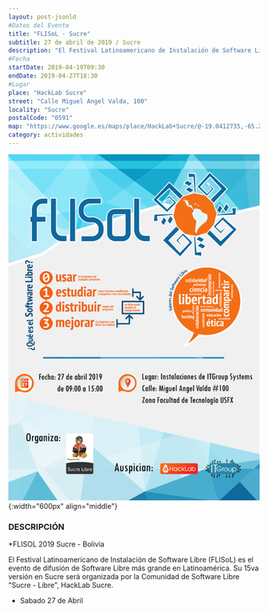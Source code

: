 ```yaml
---
layout: post-jsonld
#Datos del Evento
title: "FLISoL - Sucre"
subtitle: 27 de abril de 2019 / Sucre
description: "El Festival Latinoamericano de Instalación de Software Libre (FLISoL) es el evento de difusión de Software Libre más grande en Latinoamérica"
#Fecha
startDate: 2019-04-19T09:30
endDate: 2019-04-27T18:30
#Lugar
place: "HackLab Sucre"
street: "Calle Miguel Angel Valda, 100"
locality: "Sucre"
postalCode: "0591"
map: "https://www.google.es/maps/place/HackLab+Sucre/@-19.0412735,-65.2591987,738m/data=!3m1!1e3!4m12!1m6!3m5!1s0x93fbcf1b0f977ddd:0x5883d248ad7ce480!2sHackLab+Sucre!8m2!3d-19.0412735!4d-65.25701!3m4!1s0x93fbcf1b0f977ddd:0x5883d248ad7ce480!8m2!3d-19.0412735!4d-65.25701"
category: actividades
---
```

![FLISoL Sucre (2019)](/recursos/cursos/flisol-sucre-2019.png){:width="600px" align="middle"}
### DESCRIPCIÓN
*FLISOL 2019 Sucre - Bolivia

El Festival Latinoamericano de Instalación de Software Libre (FLISoL) es el evento de difusión de Software Libre más grande en Latinoamérica. Su 15va versión en Sucre será organizada por la Comunidad de Software Libre "Sucre - Libre", HackLab Sucre.

* Sabado 27 de Abril 
